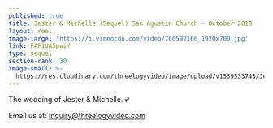 ```yaml
---
published: true
title: Jester & Michelle (Sequel) San Agustin Church - October 2018
layout: reel
image-large: 'https://i.vimeocdn.com/video/700592166_1920x700.jpg'
link: FAF1UA5pwiY
type: sequel
section-rank: 30
image-small: >-
  https://res.cloudinary.com/threelogyvideo/image/upload/v1539533743/Jester_a.jpg
---
```

The wedding of Jester & Michelle. 💕 

Email us at: inquiry@threelogyvideo.com
